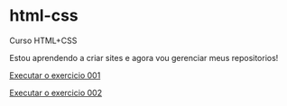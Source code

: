 # html-css
Curso HTML+CSS


Estou aprendendo a criar sites e agora vou gerenciar meus repositorios!

<p><a href="https://eduadovieira.github.io/html-css/exercicios/ex001/index.html">Executar o exercicio 001<a></p>
<p><a href="https://eduadovieira.github.io/html-css/exercicios/ex002/index.html">Executar o exercicio 002<a></p>